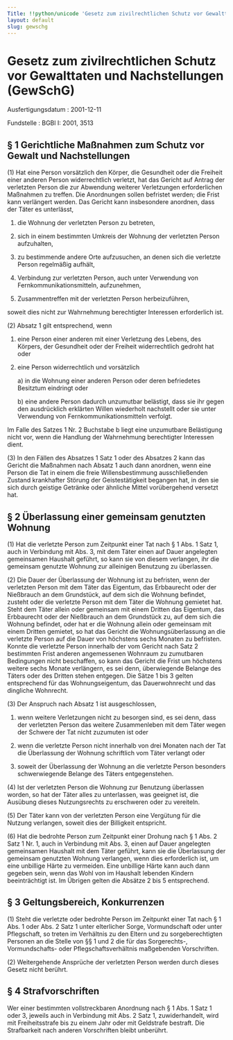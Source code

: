 ```yaml
---
Title: !!python/unicode 'Gesetz zum zivilrechtlichen Schutz vor Gewalttaten und Nachstellungen'
layout: default
slug: gewschg
---
```


# Gesetz zum zivilrechtlichen Schutz vor Gewalttaten und Nachstellungen (GewSchG)

Ausfertigungsdatum
:   2001-12-11

Fundstelle
:   BGBl I: 2001, 3513



## § 1 Gerichtliche Maßnahmen zum Schutz vor Gewalt und Nachstellungen

(1) Hat eine Person vorsätzlich den Körper, die Gesundheit oder die
Freiheit einer anderen Person widerrechtlich verletzt, hat das Gericht
auf Antrag der verletzten Person die zur Abwendung weiterer
Verletzungen erforderlichen Maßnahmen zu treffen. Die Anordnungen
sollen befristet werden; die Frist kann verlängert werden. Das Gericht
kann insbesondere anordnen, dass der Täter es unterlässt,

1.  die Wohnung der verletzten Person zu betreten,


2.  sich in einem bestimmten Umkreis der Wohnung der verletzten Person
    aufzuhalten,


3.  zu bestimmende andere Orte aufzusuchen, an denen sich die verletzte
    Person regelmäßig aufhält,


4.  Verbindung zur verletzten Person, auch unter Verwendung von
    Fernkommunikationsmitteln, aufzunehmen,


5.  Zusammentreffen mit der verletzten Person herbeizuführen,



soweit dies nicht zur Wahrnehmung berechtigter Interessen erforderlich
ist.

(2) Absatz 1 gilt entsprechend, wenn

1.  eine Person einer anderen mit einer Verletzung des Lebens, des
    Körpers, der Gesundheit oder der Freiheit widerrechtlich gedroht hat
    oder


2.  eine Person widerrechtlich und vorsätzlich

    a)  in die Wohnung einer anderen Person oder deren befriedetes Besitztum
        eindringt oder


    b)  eine andere Person dadurch unzumutbar belästigt, dass sie ihr gegen
        den ausdrücklich erklärten Willen wiederholt nachstellt oder sie unter
        Verwendung von Fernkommunikationsmitteln verfolgt.






Im Falle des Satzes 1 Nr. 2 Buchstabe b liegt eine unzumutbare
Belästigung nicht vor, wenn die Handlung der Wahrnehmung berechtigter
Interessen dient.

(3) In den Fällen des Absatzes 1 Satz 1 oder des Absatzes 2 kann das
Gericht die Maßnahmen nach Absatz 1 auch dann anordnen, wenn eine
Person die Tat in einem die freie Willensbestimmung ausschließenden
Zustand krankhafter Störung der Geistestätigkeit begangen hat, in den
sie sich durch geistige Getränke oder ähnliche Mittel vorübergehend
versetzt hat.


## § 2 Überlassung einer gemeinsam genutzten Wohnung

(1) Hat die verletzte Person zum Zeitpunkt einer Tat nach § 1 Abs. 1
Satz 1, auch in Verbindung mit Abs. 3, mit dem Täter einen auf Dauer
angelegten gemeinsamen Haushalt geführt, so kann sie von diesem
verlangen, ihr die gemeinsam genutzte Wohnung zur alleinigen Benutzung
zu überlassen.

(2) Die Dauer der Überlassung der Wohnung ist zu befristen, wenn der
verletzten Person mit dem Täter das Eigentum, das Erbbaurecht oder der
Nießbrauch an dem Grundstück, auf dem sich die Wohnung befindet,
zusteht oder die verletzte Person mit dem Täter die Wohnung gemietet
hat. Steht dem Täter allein oder gemeinsam mit einem Dritten das
Eigentum, das Erbbaurecht oder der Nießbrauch an dem Grundstück zu,
auf dem sich die Wohnung befindet, oder hat er die Wohnung allein oder
gemeinsam mit einem Dritten gemietet, so hat das Gericht die
Wohnungsüberlassung an die verletzte Person auf die Dauer von
höchstens sechs Monaten zu befristen. Konnte die verletzte Person
innerhalb der vom Gericht nach Satz 2 bestimmten Frist anderen
angemessenen Wohnraum zu zumutbaren Bedingungen nicht beschaffen, so
kann das Gericht die Frist um höchstens weitere sechs Monate
verlängern, es sei denn, überwiegende Belange des Täters oder des
Dritten stehen entgegen. Die Sätze 1 bis 3 gelten entsprechend für das
Wohnungseigentum, das Dauerwohnrecht und das dingliche Wohnrecht.

(3) Der Anspruch nach Absatz 1 ist ausgeschlossen,

1.  wenn weitere Verletzungen nicht zu besorgen sind, es sei denn, dass
    der verletzten Person das weitere Zusammenleben mit dem Täter wegen
    der Schwere der Tat nicht zuzumuten ist oder


2.  wenn die verletzte Person nicht innerhalb von drei Monaten nach der
    Tat die Überlassung der Wohnung schriftlich vom Täter verlangt oder


3.  soweit der Überlassung der Wohnung an die verletzte Person besonders
    schwerwiegende Belange des Täters entgegenstehen.




(4) Ist der verletzten Person die Wohnung zur Benutzung überlassen
worden, so hat der Täter alles zu unterlassen, was geeignet ist, die
Ausübung dieses Nutzungsrechts zu erschweren oder zu vereiteln.

(5) Der Täter kann von der verletzten Person eine Vergütung für die
Nutzung verlangen, soweit dies der Billigkeit entspricht.

(6) Hat die bedrohte Person zum Zeitpunkt einer Drohung nach § 1 Abs.
2 Satz 1 Nr. 1, auch in Verbindung mit Abs. 3, einen auf Dauer
angelegten gemeinsamen Haushalt mit dem Täter geführt, kann sie die
Überlassung der gemeinsam genutzten Wohnung verlangen, wenn dies
erforderlich ist, um eine unbillige Härte zu vermeiden. Eine unbillige
Härte kann auch dann gegeben sein, wenn das Wohl von im Haushalt
lebenden Kindern beeinträchtigt ist. Im Übrigen gelten die Absätze 2
bis 5 entsprechend.


## § 3 Geltungsbereich, Konkurrenzen

(1) Steht die verletzte oder bedrohte Person im Zeitpunkt einer Tat
nach § 1 Abs. 1 oder Abs. 2 Satz 1 unter elterlicher Sorge,
Vormundschaft oder unter Pflegschaft, so treten im Verhältnis zu den
Eltern und zu sorgeberechtigten Personen an die Stelle von §§ 1 und 2
die für das Sorgerechts-, Vormundschafts- oder Pflegschaftsverhältnis
maßgebenden Vorschriften.

(2) Weitergehende Ansprüche der verletzten Person werden durch dieses
Gesetz nicht berührt.


## § 4 Strafvorschriften

Wer einer bestimmten vollstreckbaren Anordnung nach § 1 Abs. 1 Satz 1
oder 3, jeweils auch in Verbindung mit Abs. 2 Satz 1, zuwiderhandelt,
wird mit Freiheitsstrafe bis zu einem Jahr oder mit Geldstrafe
bestraft. Die Strafbarkeit nach anderen Vorschriften bleibt unberührt.

